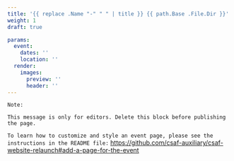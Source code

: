 ```yaml
---
title: '{{ replace .Name "-" " " | title }} {{ path.Base .File.Dir }}'
weight: 1
draft: true

params:
  event:
    dates: ''
    location: ''
  render:
    images:
      preview: ''
      header: ''
---
```


<!--
  SPDX-License-Identifier: Apache-2.0

  SPDX-FileCopyrightText: 2025 German Federal Office for Information Security (BSI) <https://www.bsi.bund.de>

  This file is Free Software under the Apache-2.0 License
  without warranty, see README.md and LICENSES/Apache-2.0.txt for details.
-->

`Note:`

`This message is only for editors. Delete this block before publishing the page.`

` To learn how to customize and style an event page, please see the instructions in the README file: `
https://github.com/csaf-auxiliary/csaf-website-relaunch#add-a-page-for-the-event
